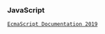 ### JavaScript

[`EcmaScript Documentation 2019`](https://262.ecma-international.org/10.0/?_gl=1*nznv05*_ga*MTQzMDc0OTY4My4xNzA2OTA0MjUy*_ga_TDCK4DWEPP*MTcwNzAzMjQwNC4yLjAuMTcwNzAzMjQwNC4wLjAuMA..&_ga=2.88979154.81512720.1707032405-1430749683.1706904252#sec-tonumber)